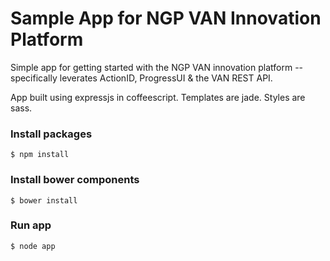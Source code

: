 Sample App for NGP VAN Innovation Platform
==========================

Simple app for getting started with the NGP VAN innovation platform -- specifically leverates ActionID, ProgressUI & the VAN REST API.

App built using expressjs in coffeescript. Templates are jade. Styles are sass.

### Install packages
```shell
$ npm install
```

### Install bower components
```shell
$ bower install
```

### Run app
```shell
$ node app
```